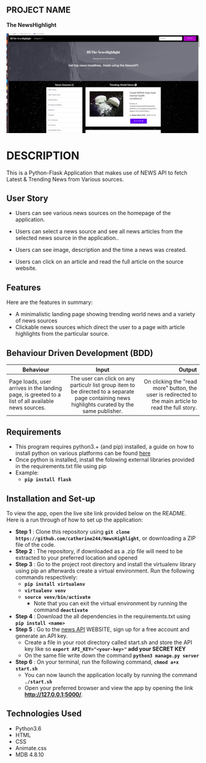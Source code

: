 ## PROJECT NAME 
 **The NewsHighlight**



 ![alt text](12.png)

 # DESCRIPTION

This is a Python-Flask Application that makes use of NEWS API to fetch Latest & Trending News from Various sources. 

## User Story

- Users can see various news sources on the homepage of the application.

- Users can select a news source and see all news articles from the selected news source in the application..

- Users can see image, description and the time a news was created. 

- Users can click on an article and read the full article on the source website.


## Features
Here are the features in summary:
* A minimalistic landing page showing trending world news and a variety of news sources
* Clickable news sources which direct the user to a page with article highlights from the particular source.

## Behaviour Driven Development (BDD)
|Behaviour 	           |    Input 	                 |       Output          |
|----------------------------------------------|:-----------------------------------:|-----------------------------:|       
|Page loads, user arrives in the landing page, is greeted to a list of all available news sources.                        |  The user can click on any particulr list group item to be directed to a separate page containing news highlights curated by the same publisher.          | On clicking the "read more" button, the user is redirected to the main article to read the full story.    |   

## Requirements
* This program requires python3.+ (and pip) installed, a guide on how to install python on various platforms can be found [here](https://www.python.org/)
* Once python is installed, install the folowing external libraries provided in the requirements.txt file using pip
* Example: 
    * **`pip install flask`**



## Installation and Set-up
To view the app, open the live site link provided below on the README.
Here is a run through of how to set up the application:
* **Step 1** : Clone this repository using **`git clone https://github.com/catherine244/NewsHighlight`**, or downloading a ZIP file of the code.
* **Step 2** : The repository, if downloaded as a .zip file will need to be extracted to your preferred location and opened
* **Step 3** : Go to the project root directory and install the virtualenv library using pip an afterwards create a virtual environment. Run the following commands respectively:
    * **`pip install virtualenv`**
    * **`virtualenv venv`**
    * **`source venv/bin/activate`**
        * Note that you can exit the virtual environment by running the command **`deactivate`**
* **Step 4** : Download the all dependencies in the requirements.txt using **`pip install <name>`**
* **Step 5** : Go to the [news API]() WEBSITE, sign up for a free account and generate an API key. 
    * Create a file in your root directory called start.sh and store the API key like so **`export API_KEY="<your-key>"` add your SECRET KEY**
    * On the same file write down the command **`python3 manage.py server`** 
* **Step 6** : On your terminal, run the following command, **`chmod a+x start.sh`**
    * You can now launch the application locally by running the command **`./start.sh`** 
    * Open your preferred browser and view the app by opening the link **http://127.0.0.1:5000/**.


## Technologies Used
* Python3.6
* HTML  
* CSS
* Animate.css
* MDB 4.8.10